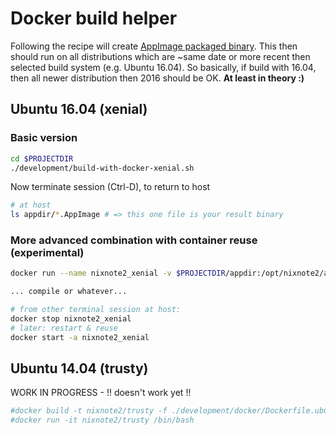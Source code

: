 # Docker build helper
Following the recipe will create [AppImage packaged binary](https://appimage.org/). 
This then should run on all distributions which are ~same date or more recent then selected build system
(e.g. Ubuntu 16.04).
So basically, if build with 16.04, then all newer distribution then 2016 should be OK. 
**At least in theory :)**

## Ubuntu 16.04 (xenial)

### Basic version 
```bash
cd $PROJECTDIR
./development/build-with-docker-xenial.sh
```

Now terminate session (Ctrl-D), to return to host
```bash
# at host
ls appdir/*.AppImage # => this one file is your result binary
```

### More advanced combination with container reuse (experimental)
```bash
docker run --name nixnote2_xenial -v $PROJECTDIR/appdir:/opt/nixnote2/appdir -it nixnote2/xenial /bin/bash

... compile or whatever...

# from other terminal session at host:
docker stop nixnote2_xenial
# later: restart & reuse
docker start -a nixnote2_xenial
```

## Ubuntu 14.04 (trusty)
WORK IN PROGRESS - !! doesn't work yet !!

```bash  
#docker build -t nixnote2/trusty -f ./development/docker/Dockerfile.ubuntu_trusty .
#docker run -it nixnote2/trusty /bin/bash
```
